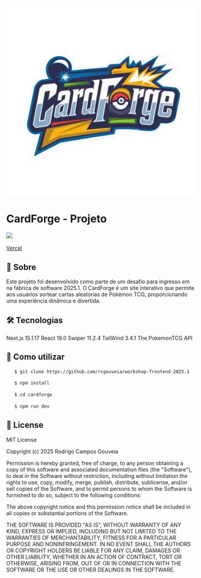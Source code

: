 <h1>
    <img src="public/assets/logo-cardforge.png">
    <h1>CardForge - Projeto</h1>
</h1>

<img src="public/assets/Peek 01-03-2025 23-42.gif" width="1000px">


[Vercel](https://workshop-frontend-2025-1-three.vercel.app/)


## 📕 Sobre
Este projeto foi desenvolvido como parte de um desafio para ingresso em na fábrica de software 2025.1. O CardForge é um site interativo que permite aos usuários sortear cartas aleatórias de Pokémon TCG, proporcionando uma experiência dinâmica e divertida.

## 🛠 Tecnologias
Next.js 15.1.17
React 19.0
Swiper 11.2.4
TailWind 3.4.1
The PokemonTCG API

## 📝 Como utilizar
```bash
   $ git clone https://github.com/rcgouveia/workshop-frontend-2025.1
```
```bash
   $ npm install
```
```bash
   $ cd cardforge
```
```bash
   $ npm run dev 
```

## 🧾 License
MIT License

Copyright (c) 2025 Rodrigo Campos Gouveia

Permission is hereby granted, free of charge, to any person obtaining a copy
of this software and associated documentation files (the "Software"), to deal
in the Software without restriction, including without limitation the rights
to use, copy, modify, merge, publish, distribute, sublicense, and/or sell
copies of the Software, and to permit persons to whom the Software is
furnished to do so, subject to the following conditions:

The above copyright notice and this permission notice shall be included in all
copies or substantial portions of the Software.

THE SOFTWARE IS PROVIDED "AS IS", WITHOUT WARRANTY OF ANY KIND, EXPRESS OR
IMPLIED, INCLUDING BUT NOT LIMITED TO THE WARRANTIES OF MERCHANTABILITY,
FITNESS FOR A PARTICULAR PURPOSE AND NONINFRINGEMENT. IN NO EVENT SHALL THE
AUTHORS OR COPYRIGHT HOLDERS BE LIABLE FOR ANY CLAIM, DAMAGES OR OTHER
LIABILITY, WHETHER IN AN ACTION OF CONTRACT, TORT OR OTHERWISE, ARISING FROM,
OUT OF OR IN CONNECTION WITH THE SOFTWARE OR THE USE OR OTHER DEALINGS IN
THE SOFTWARE.
